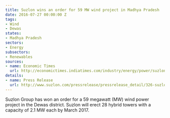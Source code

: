 ```yaml
---
title: Suzlon wins an order for 59 MW wind project in Madhya Pradesh
date: 2016-07-27 00:00:00 Z
tags:
- Wind
- Dewas
states:
- Madhya Pradesh
sectors:
- Energy
subsectors:
- Renewables
sources:
- name: Economic Times
  url: http://economictimes.indiatimes.com/industry/energy/power/suzlon-bags-58-8-mw-project-in-madhya-pradesh/articleshow/53314593.cms
details:
- name: Press Release
  url: http://www.suzlon.com/pressrelease/pressrelease_detail/326-suzlon-bags-5880-mw-repeat-turnkey-order-from-leading-independent-power-producer-ipp/2017
---
```


Suzlon Group has won an order for a 59 megawatt (MW) wind power project in the Dewas district. Suzlon will erect 28 hybrid towers with a capacity of 2.1 MW each by March 2017.
